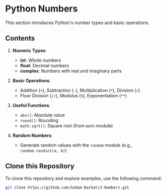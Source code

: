 # Python Numbers

This section introduces Python's number types and basic operations.

## Contents

1. **Numeric Types**:
   - **int**: Whole numbers
   - **float**: Decimal numbers
   - **complex**: Numbers with real and imaginary parts

2. **Basic Operations**:
   - Addition (`+`), Subtraction (`-`), Multiplication (`*`), Division (`/`)
   - Floor Division (`//`), Modulus (`%`), Exponentiation (`**`)

3. **Useful Functions**:
   - `abs()`: Absolute value
   - `round()`: Rounding
   - `math.sqrt()`: Square root (from `math` module)

4. **Random Numbers**:
   - Generate random values with the `random` module (e.g., `random.randint(a, b)`)
## Clone this Repository

To clone this repository and explore examples, use the following command:

```bash
git clone https://github.com/Sadam-Barkat/2-Numbers.git
